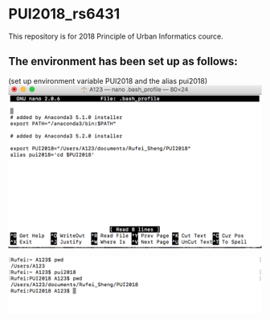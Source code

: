 # PUI2018_rs6431
This repository is for 2018 Principle of Urban Informatics cource.


## The environment has been set up as follows:
(set up environment variable PUI2018 and the alias pui2018)
![Alt text](Screenshot/Rufei_bash.png)

![Alt text](Screenshot/Setup_env.png)
